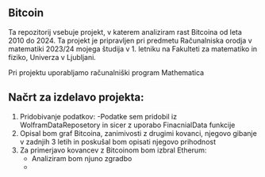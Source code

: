 ## Bitcoin
Ta repozitorij vsebuje projekt, v katerem analiziram rast Bitcoina od leta 2010 do 2024. Ta projekt je pripravljen pri predmetu Računalniska orodja v matematiki 2023/24 mojega študija v 1. letniku na Fakulteti za matematiko in fiziko, Univerza v Ljubljani.

Pri projektu uporabljamo računalniški program Mathematica
## Načrt za izdelavo projekta:
1. Pridobivanje podatkov:
   -Podatke sem pridobil iz WolframDataReposetory in sicer z uporabo FinacnialData funkcije
2. Opisal bom graf Bitcoina, zanimivosti z drugimi kovanci, njegovo gibanje v zadnjih 3 letih in poskušal bom opisati njegovo prihodnost
3. Za primerjavo kovancev z Bitcoinom bom izbral Etherum:
   - Analiziram bom njuno zgradbo
   - 
   

   
